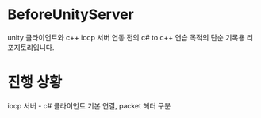 # BeforeUnityServer

unity 클라이언트와 c++ iocp 서버 연동 전의 c# to c++ 연습 목적의 단순 기록용 리포지토리입니다. 

# 진행 상황
iocp 서버 - c# 클라이언트 기본 연결, packet 헤더 구분
